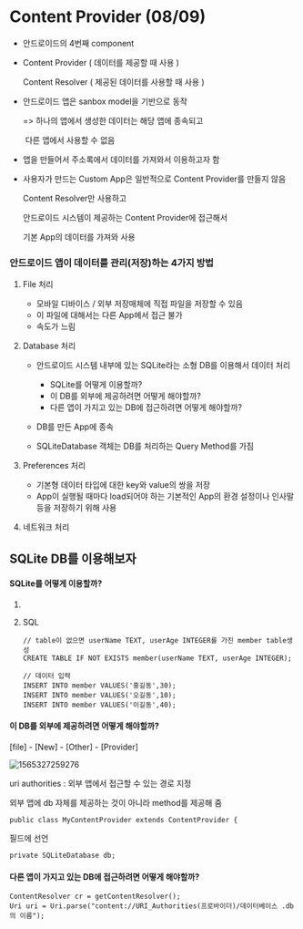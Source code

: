 # Content Provider (08/09)

- 안드로이드의 4번째 component

- Content Provider ( 데이터를 제공할 때 사용 )

  Content Resolver ( 제공된 데이터를 사용할 때 사용 )

- 안드로이드 앱은 sanbox model을 기반으로 동작

  => 하나의 앱에서 생성한 데이터는 해당 앱에 종속되고

  ​	 다른 앱에서 사용할 수 없음

- 앱을 만들어서 주소록에서 데이터를 가져와서 이용하고자 함

- 사용자가 만드는 Custom App은 일반적으로 Content Provider를 만들지 않음

  Content Resolver만 사용하고 

  안드로이드 시스템이 제공하는 Content Provider에 접근해서

  기본 App의 데이터를 가져와 사용

  

### 안드로이드 앱이 데이터를 관리(저장)하는  4가지 방법

1. File 처리

   - 모바일 디바이스 / 외부 저장매체에 직접 파일을 저장할 수 있음
   - 이 파일에 대해서는 다른 App에서 접근 불가
   - 속도가 느림
   
2. Database 처리

   - 안드로이드 시스템 내부에 있는 SQLite라는 소형 DB를 이용해서 데이터 처리
   
     - SQLite를 어떻게 이용할까?
     - 이 DB를 외부에 제공하려면 어떻게 해야할까?
     - 다른 앱이 가지고 있는 DB에 접근하려면 어떻게 해야할까?
  
   - DB를 만든 App에 종속
   - SQLiteDatabase 객체는 DB를 처리하는 Query Method를 가짐

3. Preferences 처리

   - 기본형 데이터 타입에 대한 key와 value의 쌍을 저장
   - App이 실행될 때마다 load되어야 하는 기본적인 App의 환경 설정이나 인사말 등을 저장하기 위해 사용

4. 네트워크 처리


## SQLite DB를 이용해보자

#### SQLite를 어떻게 이용할까?

1.

2. SQL

   ```
   // table이 없으면 userName TEXT, userAge INTEGER를 가진 member table생성
   CREATE TABLE IF NOT EXISTS member(userName TEXT, userAge INTEGER);
   
   // 데이터 입력
   INSERT INTO member VALUES('홍길동',30);
   INSERT INTO member VALUES('오길동',10);
   INSERT INTO member VALUES('이길동',40);
   
   ```

   

#### 이 DB를 외부에 제공하려면 어떻게 해야할까?

[file] - [New] - [Other] - [Provider]

![1565327259276](C:\Users\student\AppData\Roaming\Typora\typora-user-images\1565327259276.png)

uri authorities : 외부 앱에서 접근할 수 있는 경로 지정

외부 앱에 db 자체를 제공하는 것이 아니라 method를 제공해 줌



```
public class MyContentProvider extends ContentProvider {
```

필드에 선언

```
private SQLiteDatabase db;
```

#### 다른 앱이 가지고 있는 DB에 접근하려면 어떻게 해야할까?

```
ContentResolver cr = getContentResolver();
Uri uri = Uri.parse("content://URI_Authorities(프로바이더)/데이터베이스 .db의 이름");
```

